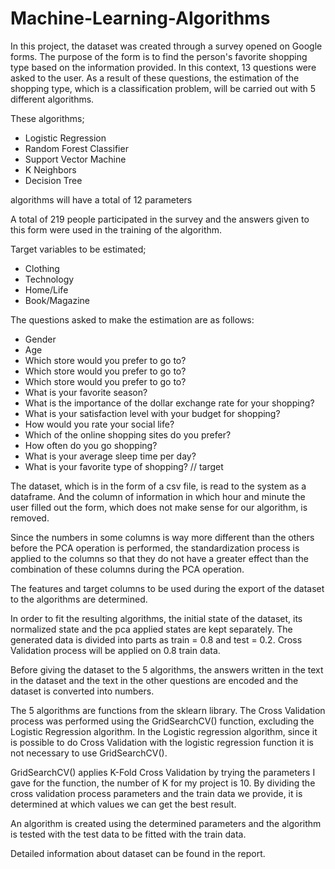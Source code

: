 # Machine-Learning-Algorithms

In this project, the dataset was created through a survey opened on Google forms. 
The purpose of the form is to find the person's favorite shopping type based on the information provided. In this context, 13 questions were asked to the user.
As a result of these questions, the estimation of the shopping type, which is a classification problem, will be carried out with 5 different algorithms.

These algorithms;

- Logistic Regression
- Random Forest Classifier
- Support Vector Machine
- K Neighbors
- Decision Tree

algorithms will have a total of 12 parameters

A total of 219 people participated in the survey and the answers given to this form were used in the training of the algorithm.

Target variables to be estimated;

- Clothing 
- Technology 
- Home/Life 
- Book/Magazine

The questions asked to make the estimation are as follows:
- Gender
- Age
- Which store would you prefer to go to?
- Which store would you prefer to go to?
- Which store would you prefer to go to?
- What is your favorite season?
- What is the importance of the dollar exchange rate for your shopping?
- What is your satisfaction level with your budget for shopping?
- How would you rate your social life?
- Which of the online shopping sites do you prefer?
- How often do you go shopping?
- What is your average sleep time per day?
- What is your favorite type of shopping? // target

The dataset, which is in the form of a csv file, is read to the system as a dataframe. 
And the column of information in which hour and minute the user filled out the form, which does not make sense for our algorithm, is removed.

Since the numbers in some columns is way more different than the others before the PCA operation is performed,
the standardization process is applied to the columns so that they do not have a greater effect than the combination of these columns during the PCA operation.

The features and target columns to be used during the export of the dataset to the algorithms are determined.

In order to fit the resulting algorithms, the initial state of the dataset, 
its normalized state and the pca applied states are kept separately. The generated data is divided into parts as train = 0.8 and test = 0.2. 
Cross Validation process will be applied on 0.8 train data.

Before giving the dataset to the 5 algorithms, 
the answers written in the text in the dataset and the text in the other questions are encoded and the dataset is converted into numbers.


The 5 algorithms are functions from the sklearn library. The Cross Validation process was performed using the GridSearchCV() function, excluding the Logistic Regression algorithm. 
In the Logistic regression algorithm, since it is possible to do Cross Validation with the logistic regression function it is not necessary to use GridSearchCV().

GridSearchCV() applies K-Fold Cross Validation by trying the parameters I gave for the function, 
the number of K for my project is 10. By dividing the cross validation process parameters and the train data we provide, it is determined at which values we can get the best result.

An algorithm is created using the determined parameters and the algorithm is tested with the test data to be fitted with the train data.

Detailed information about dataset can be found in the report.
